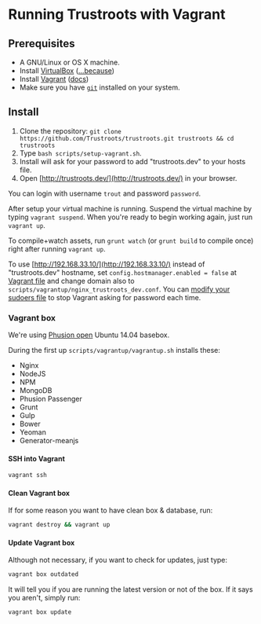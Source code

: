 # Running Trustroots with Vagrant

## Prerequisites
* A GNU/Linux or OS X machine.
* Install [VirtualBox](https://www.virtualbox.org/) ([...because](http://docs.vagrantup.com/v2/virtualbox))
* Install [Vagrant](https://www.vagrantup.com/) ([docs](https://docs.vagrantup.com/v2/installation/))
* Make sure you have [`git`](http://git-scm.com/) installed on your system.


## Install
1. Clone the repository: `git clone https://github.com/Trustroots/trustroots.git trustroots && cd trustroots`
2. Type `bash scripts/setup-vagrant.sh`.
3. Install will ask for your password to add "trustroots.dev" to your hosts file.
4. Open [http://trustroots.dev/](http://trustroots.dev/) in your browser.

You can login with username `trout` and password `password`.

After setup your virtual machine is running. Suspend the virtual machine by typing `vagrant suspend`.
When you're ready to begin working again, just run `vagrant up`.

To compile+watch assets, run `grunt watch` (or `grunt build` to compile once) right after running `vagrant up`.

To use [http://192.168.33.10/](http://192.168.33.10/) instead of "trustroots.dev" hostname,
set `config.hostmanager.enabled = false` at [Vagrant file](Vagrantfile) and change domain also to `scripts/vagrantup/nginx_trustroots_dev.conf`.
You can [modify your sudoers file](https://github.com/smdahlen/vagrant-hostmanager#passwordless-sudo)
to stop Vagrant asking for password each time.

### Vagrant box
We're using [Phusion open](https://github.com/phusion/open-vagrant-boxes) Ubuntu 14.04 basebox.

During the first up `scripts/vagrantup/vagrantup.sh` installs these:
- Nginx
- NodeJS
- NPM
- MongoDB
- Phusion Passenger
- Grunt
- Gulp
- Bower
- Yeoman
- Generator-meanjs

#### SSH into Vagrant
```bash
vagrant ssh
```

#### Clean Vagrant box
If for some reason you want to have clean box & database, run:
```bash
vagrant destroy && vagrant up
```

#### Update Vagrant box
Although not necessary, if you want to check for updates, just type:
```bash
vagrant box outdated
```

It will tell you if you are running the latest version or not of the box. If it says you aren't, simply run:
```bash
vagrant box update
```
